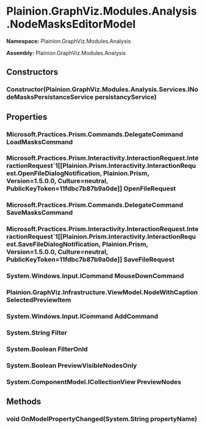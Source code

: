 
# Plainion.GraphViz.Modules.Analysis.NodeMasksEditorModel

**Namespace:** Plainion.GraphViz.Modules.Analysis

**Assembly:** Plainion.GraphViz.Modules.Analysis


## Constructors

### Constructor(Plainion.GraphViz.Modules.Analysis.Services.INodeMasksPersistanceService persistancyService)


## Properties

### Microsoft.Practices.Prism.Commands.DelegateCommand LoadMasksCommand

### Microsoft.Practices.Prism.Interactivity.InteractionRequest.InteractionRequest`1[[Plainion.Prism.Interactivity.InteractionRequest.OpenFileDialogNotification, Plainion.Prism, Version=1.5.0.0, Culture=neutral, PublicKeyToken=11fdbc7b87b9a0de]] OpenFileRequest

### Microsoft.Practices.Prism.Commands.DelegateCommand SaveMasksCommand

### Microsoft.Practices.Prism.Interactivity.InteractionRequest.InteractionRequest`1[[Plainion.Prism.Interactivity.InteractionRequest.SaveFileDialogNotification, Plainion.Prism, Version=1.5.0.0, Culture=neutral, PublicKeyToken=11fdbc7b87b9a0de]] SaveFileRequest

### System.Windows.Input.ICommand MouseDownCommand

### Plainion.GraphViz.Infrastructure.ViewModel.NodeWithCaption SelectedPreviewItem

### System.Windows.Input.ICommand AddCommand

### System.String Filter

### System.Boolean FilterOnId

### System.Boolean PreviewVisibleNodesOnly

### System.ComponentModel.ICollectionView PreviewNodes


## Methods

### void OnModelPropertyChanged(System.String propertyName)
